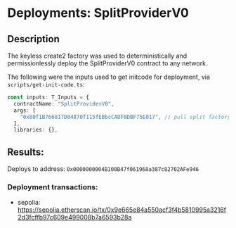 # Deployments: SplitProviderV0

## Description

The keyless create2 factory was used to deterministically and permissionlessly deploy the SplitProviderV0 contract to any network.

The following were the inputs used to get initcode for deployment, via `scripts/get-init-code.ts`:

```typescript
const inputs: T_Inputs = {
  contractName: "SplitProviderV0",
  args: [
    "0x80f1B766817D04870f115fEBbcCADF8DBF75E017", // pull split factory, 0xSplits
  ],
  libraries: {},
```

## Results:

Deploys to address: `0x0000000004B100B47f061968a387c82702AFe946`

### Deployment transactions:

- sepolia: https://sepolia.etherscan.io/tx/0x9e665e84a550acf3f4b5810995a3216f2d3fcffb97c609e499008b7a6593b28a
